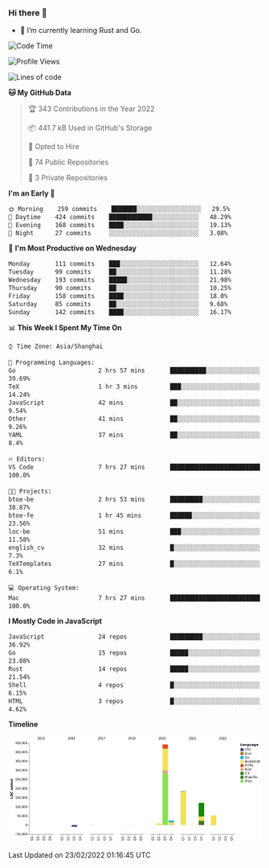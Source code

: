 ### Hi there 👋

- 🌱 I’m currently learning Rust and Go.

<!--START_SECTION:waka-->
![Code Time](http://img.shields.io/badge/Code%20Time-251%20hrs%2031%20mins-blue)

![Profile Views](http://img.shields.io/badge/Profile%20Views-0-blue)

![Lines of code](https://img.shields.io/badge/From%20Hello%20World%20I%27ve%20Written-834%20Thousand%20lines%20of%20code-blue)

**🐱 My GitHub Data** 

> 🏆 343 Contributions in the Year 2022
 > 
> 📦 441.7 kB Used in GitHub's Storage 
 > 
> 💼 Opted to Hire
 > 
> 📜 74 Public Repositories 
 > 
> 🔑 3 Private Repositories  
 > 
**I'm an Early 🐤** 

```text
🌞 Morning    259 commits    ███████░░░░░░░░░░░░░░░░░░   29.5% 
🌆 Daytime    424 commits    ████████████░░░░░░░░░░░░░   48.29% 
🌃 Evening    168 commits    ████░░░░░░░░░░░░░░░░░░░░░   19.13% 
🌙 Night      27 commits     ░░░░░░░░░░░░░░░░░░░░░░░░░   3.08%

```
📅 **I'm Most Productive on Wednesday** 

```text
Monday       111 commits    ███░░░░░░░░░░░░░░░░░░░░░░   12.64% 
Tuesday      99 commits     ██░░░░░░░░░░░░░░░░░░░░░░░   11.28% 
Wednesday    193 commits    █████░░░░░░░░░░░░░░░░░░░░   21.98% 
Thursday     90 commits     ██░░░░░░░░░░░░░░░░░░░░░░░   10.25% 
Friday       158 commits    ████░░░░░░░░░░░░░░░░░░░░░   18.0% 
Saturday     85 commits     ██░░░░░░░░░░░░░░░░░░░░░░░   9.68% 
Sunday       142 commits    ████░░░░░░░░░░░░░░░░░░░░░   16.17%

```


📊 **This Week I Spent My Time On** 

```text
⌚︎ Time Zone: Asia/Shanghai

💬 Programming Languages: 
Go                       2 hrs 57 mins       ██████████░░░░░░░░░░░░░░░   39.69% 
TeX                      1 hr 3 mins         ███░░░░░░░░░░░░░░░░░░░░░░   14.24% 
JavaScript               42 mins             ██░░░░░░░░░░░░░░░░░░░░░░░   9.54% 
Other                    41 mins             ██░░░░░░░░░░░░░░░░░░░░░░░   9.26% 
YAML                     37 mins             ██░░░░░░░░░░░░░░░░░░░░░░░   8.4%

🔥 Editors: 
VS Code                  7 hrs 27 mins       █████████████████████████   100.0%

🐱‍💻 Projects: 
btoe-be                  2 hrs 53 mins       █████████░░░░░░░░░░░░░░░░   38.87% 
btoe-fe                  1 hr 45 mins        ██████░░░░░░░░░░░░░░░░░░░   23.56% 
loc-be                   51 mins             ███░░░░░░░░░░░░░░░░░░░░░░   11.58% 
english_cv               32 mins             █░░░░░░░░░░░░░░░░░░░░░░░░   7.3% 
TeXTemplates             27 mins             █░░░░░░░░░░░░░░░░░░░░░░░░   6.1%

💻 Operating System: 
Mac                      7 hrs 27 mins       █████████████████████████   100.0%

```

**I Mostly Code in JavaScript** 

```text
JavaScript               24 repos            █████████░░░░░░░░░░░░░░░░   36.92% 
Go                       15 repos            █████░░░░░░░░░░░░░░░░░░░░   23.08% 
Rust                     14 repos            █████░░░░░░░░░░░░░░░░░░░░   21.54% 
Shell                    4 repos             █░░░░░░░░░░░░░░░░░░░░░░░░   6.15% 
HTML                     3 repos             █░░░░░░░░░░░░░░░░░░░░░░░░   4.62%

```


**Timeline**

![Chart not found](https://raw.githubusercontent.com/elton/elton/main/charts/bar_graph.png) 


 Last Updated on 23/02/2022 01:16:45 UTC
<!--END_SECTION:waka-->

<!--
**elton/elton** is a ✨ _special_ ✨ repository because its `README.md` (this file) appears on your GitHub profile.

Here are some ideas to get you started:

- 🔭 I’m currently working on ...
- 🌱 I’m currently learning ...
- 👯 I’m looking to collaborate on ...
- 🤔 I’m looking for help with ...
- 💬 Ask me about ...
- 📫 How to reach me: ...
- 😄 Pronouns: ...
- ⚡ Fun fact: ...
-->
